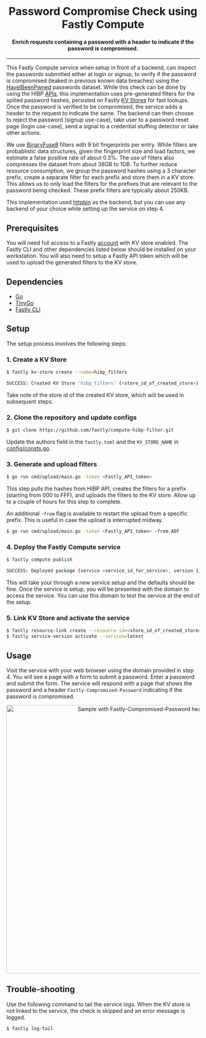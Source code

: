 <h1 align="center">
  <br> Password Compromise Check using Fastly Compute
</h1>

<h4 align="center">Enrich requests containing a password with a header to indicate if the password is compromised.</h4>

---
This Fastly Compute service when setup in front of a backend, can inspect the passwords submitted either at login or signup, to verify if the password is compromised (leaked in previous known data breaches) using the [HaveIBeenPwned](https://haveibeenpwned.com/Passwords) passwords dataset. While this check can be done by using the HIBP [APIs](https://haveibeenpwned.com/API/v3#PwnedPasswords), this implementation uses pre-generated filters for the spilled password hashes, persisted on Fastly [KV Stores](https://docs.fastly.com/en/guides/working-with-kv-stores) for fast lookups. Once the password is verified to be compromised, the service adds a header to the request to indicate the same. The backend can then choose to reject the password (signup use-case), take user to a password reset page (login use-case), send a signal to a credential stuffing detector or take other actions.

We use [BinaryFuse8](https://pkg.go.dev/github.com/FastFilter/xorfilter@v0.1.4) filters with 9 bit fingerprints per entry. While filters are probablistic data structures, given the fingerprint size and load factors, we estimate a false positive rate of about 0.3%. The use of filters also compresses the dataset from about 38GB to 1GB. To further reduce resource consumption, we group the password hashes using a 3 character prefix, create a separate filter for each prefix and store them in a KV store. This allows us to only load the filters for the prefixes that are relevant to the password being checked. These prefix filters are typically about 250KB.

This implementation used [httpbin](https://httpbin.org/) as the backend, but you can use any backend of your choice while setting up the service on step 4.

## Prerequisites

You will need full access to a Fastly [account](https://www.fastly.com/signup/) with KV store enabled. The Fastly CLI and other dependencies listed below should be installed on your workstation. You will also need to setup a Fastly API token which will be used to upload the generated filters to the KV store.

## Dependencies

* [Go](https://go.dev/doc/install)
* [TinyGo](https://tinygo.org/getting-started/install/)
* [Fastly CLI](https://developer.fastly.com/learning/tools/cli)

## Setup

The setup process involves the following steps:

### 1. Create a KV Store
```sh
$ fastly kv-store create --name=hibp_filters

SUCCESS: Created KV Store 'hibp_filters' (<store_id_of_created_store>)
```
Take note of the store id of the created KV store, which will be used in subsequent steps.
### 2. Clone the repository and update configs
```sh
$ git clone https://github.com/fastly/compute-hibp-filter.git
```
Update the authors field in the `fastly.toml` and the `KV_STORE_NAME` in [config/consts.go](config/consts.go).

### 3. Generate and upload filters
```sh
$ go run cmd/upload/main.go -token <Fastly_API_token> 
```
This step pulls the hashes from HIBP API, creates the filters for a prefix (starting from 000 to FFF), and uploads the filters to the KV store. Allow up to a couple of hours for this step to complete.

An additional `-from` flag is available to restart the upload from a specific prefix. This is useful in case the upload is interrupted midway.
```sh
$ go run cmd/upload/main.go -token <Fastly_API_token> -from A0F
```

### 4. Deploy the Fastly Compute service
```sh
$ fastly compute publish

SUCCESS: Deployed package (service <service_id_for_service>, version 1)
```
This will take your through a new service setup and the defaults should be fine. Once the service is setup, you will be presented with the domain to access the service. You can use this domain to test the service at the end of the setup.

### 5. Link KV Store and activate the service
```sh
$ fastly resource-link create --resource-id=<store_id_of_created_store> --version=latest --autoclone
$ fastly service-version activate --version=latest
```

## Usage

Visit the service with your web browser using the domain provided in step 4. You will see a page with a form to submit a password. Enter a password and submit the form. The service will respond with a page that shows the password and a header `Fastly-Compromised-Password` indicating if the password is compromised. 

<div align="center">
  <img src="static/sample.png" alt="Sample with Fastly-Compromised-Password header" width="700px" />
</div>

## Trouble-shooting
Use the following command to tail the service logs. When the KV store is not linked to the service, the check is skipped and an error message is logged.
```sh
$ fastly log-tail
```
